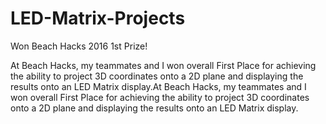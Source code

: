 # LED-Matrix-Projects
Won Beach Hacks 2016 1st Prize!

At Beach Hacks, my teammates and I won overall First Place for achieving the ability to project 3D coordinates
onto a 2D plane and displaying the results onto an LED Matrix display.At Beach Hacks, my teammates and I won 
overall First Place for achieving the ability to project 3D coordinates onto a 2D plane and displaying the results
onto an LED Matrix display.
